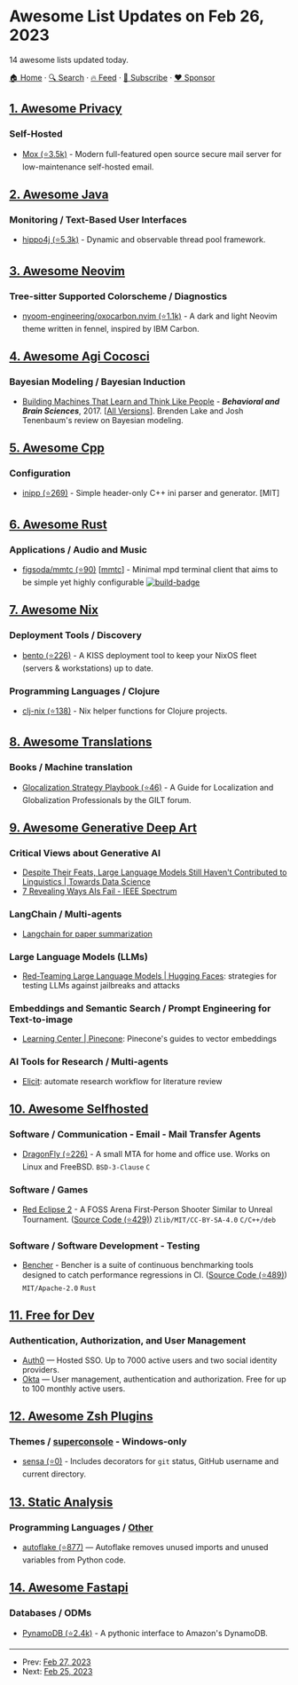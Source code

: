 # Awesome List Updates on Feb 26, 2023

14 awesome lists updated today.

[🏠 Home](/README.md) · [🔍 Search](https://www.trackawesomelist.com/search/) · [🔥 Feed](https://www.trackawesomelist.com/rss.xml) · [📮 Subscribe](https://trackawesomelist.us17.list-manage.com/subscribe?u=d2f0117aa829c83a63ec63c2f&id=36a103854c) · [❤️  Sponsor](https://github.com/sponsors/theowenyoung)



## [1. Awesome Privacy](/content/pluja/awesome-privacy/README.md)

### Self-Hosted

*   [Mox (⭐3.5k)](https://github.com/mjl-/mox) - Modern full-featured open source secure mail server for low-maintenance self-hosted email.

## [2. Awesome Java](/content/akullpp/awesome-java/README.md)

### Monitoring / Text-Based User Interfaces

*   [hippo4j (⭐5.3k)](https://github.com/opengoofy/hippo4j/blob/develop/README-EN.md) - Dynamic and observable thread pool framework.

## [3. Awesome Neovim](/content/rockerBOO/awesome-neovim/README.md)

### Tree-sitter Supported Colorscheme / Diagnostics

*   [nyoom-engineering/oxocarbon.nvim (⭐1.1k)](https://github.com/nyoom-engineering/oxocarbon.nvim) - A dark and light Neovim theme written in fennel, inspired by IBM Carbon.

## [4. Awesome Agi Cocosci](/content/YuzheSHI/awesome-agi-cocosci/README.md)

### Bayesian Modeling / Bayesian Induction

*   [Building Machines That Learn and Think Like People](https://leylaroksancaglar.github.io/Caglar_Hanson_2017.pdf) - ***Behavioral and Brain Sciences***, 2017. \[[All Versions](https://scholar.google.com/scholar?cluster=8504723689348856287\&hl=en\&as_sdt=0,5)]. Brenden Lake and Josh Tenenbaum's review on Bayesian modeling.

## [5. Awesome Cpp](/content/fffaraz/awesome-cpp/README.md)

### Configuration

*   [inipp (⭐269)](https://github.com/mcmtroffaes/inipp) - Simple header-only C++ ini parser and generator. \[MIT]

## [6. Awesome Rust](/content/rust-unofficial/awesome-rust/README.md)

### Applications / Audio and Music

*   [figsoda/mmtc (⭐90)](https://github.com/figsoda/mmtc) \[[mmtc](https://crates.io/crates/mmtc)] - Minimal mpd terminal client that aims to be simple yet highly configurable [![build-badge](https://github.com/figsoda/mmtc/actions/workflows/ci.yml/badge.svg)](https://github.com/figsoda/mmtc/actions/workflows/ci.yml)

## [7. Awesome Nix](/content/nix-community/awesome-nix/README.md)

### Deployment Tools / Discovery

*   [bento (⭐226)](https://github.com/rapenne-s/bento/) - A KISS deployment tool to keep your NixOS fleet (servers & workstations) up to date.

### Programming Languages / Clojure

*   [clj-nix (⭐138)](https://github.com/jlesquembre/clj-nix) - Nix helper functions for Clojure projects.

## [8. Awesome Translations](/content/mbiesiad/awesome-translations/README.md)

### Books / Machine translation

*   [Glocalization Strategy Playbook (⭐46)](https://github.com/GILT-Forum/Globalization-Strategy-Playbook) - A Guide for Localization and Globalization Professionals by the GILT forum.

## [9. Awesome Generative Deep Art](/content/filipecalegario/awesome-generative-deep-art/README.md)

### Critical Views about Generative AI

*   [Despite Their Feats, Large Language Models Still Haven't Contributed to Linguistics | Towards Data Science](https://towardsdatascience.com/despite-their-feats-large-language-models-still-havent-contributed-to-linguistics-657bea43a8a3)
*   [7 Revealing Ways AIs Fail - IEEE Spectrum](https://spectrum.ieee.org/ai-failures)

### LangChain / Multi-agents

*   [Langchain for paper summarization](https://lancemartin.notion.site/lancemartin/Langchain-for-paper-summarization-d4ad122ea9a64c0eb1f981e743d6c419)

### Large Language Models (LLMs)

*   [Red-Teaming Large Language Models | Hugging Faces](https://huggingface.co/blog/red-teaming): strategies for testing LLMs against jailbreaks and attacks

### Embeddings and Semantic Search / Prompt Engineering for Text-to-image

*   [Learning Center | Pinecone](https://www.pinecone.io/learn/): Pinecone's guides to vector embeddings

### AI Tools for Research / Multi-agents

*   [Elicit](https://elicit.org/): automate research workflow for literature review

## [10. Awesome Selfhosted](/content/awesome-selfhosted/awesome-selfhosted/README.md)

### Software / Communication - Email - Mail Transfer Agents

*   [DragonFly (⭐226)](https://github.com/corecode/dma) - A small MTA for home and office use. Works on Linux and FreeBSD. `BSD-3-Clause` `C`

### Software / Games

*   [Red Eclipse 2](https://redeclipse.net) - A FOSS Arena First-Person Shooter Similar to Unreal Tournament. ([Source Code (⭐429)](https://github.com/redeclipse/base)) `Zlib/MIT/CC-BY-SA-4.0` `C/C++/deb`

### Software / Software Development - Testing

*   [Bencher](https://bencher.dev/) - Bencher is a suite of continuous benchmarking tools designed to catch performance regressions in CI. ([Source Code (⭐489)](https://github.com/bencherdev/bencher)) `MIT/Apache-2.0` `Rust`

## [11. Free for Dev](/content/ripienaar/free-for-dev/README.md)

### Authentication, Authorization, and User Management

*   [Auth0](https://auth0.com/) — Hosted SSO. Up to 7000 active users and two social identity providers.
*   [Okta](https://developer.okta.com/signup/) — User management, authentication and authorization. Free for up to 100 monthly active users.

## [12. Awesome Zsh Plugins](/content/unixorn/awesome-zsh-plugins/README.md)

### Themes / [superconsole](https://github.com/alexchmykhalo/superconsole) - Windows-only

*   [sensa (⭐0)](https://github.com/miccou/sensa-theme) - Includes decorators for `git` status, GitHub username and current directory.

## [13. Static Analysis](/content/analysis-tools-dev/static-analysis/README.md)

### Programming Languages / [Other](#other-1)

*   [autoflake (⭐877)](https://github.com/PyCQA/autoflake) — Autoflake removes unused imports and unused variables from Python code.

## [14. Awesome Fastapi](/content/mjhea0/awesome-fastapi/README.md)

### Databases / ODMs

*   [PynamoDB (⭐2.4k)](https://github.com/pynamodb/PynamoDB) - A pythonic interface to Amazon's DynamoDB.

---

- Prev: [Feb 27, 2023](/content/2023/02/27/README.md)
- Next: [Feb 25, 2023](/content/2023/02/25/README.md)
